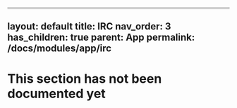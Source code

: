
---
layout: default
title: IRC
nav_order: 3
has_children: true
parent: App
permalink: /docs/modules/app/irc
---

# This section has not been documented yet

